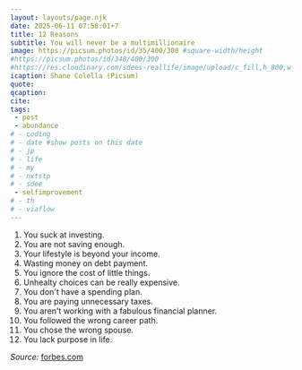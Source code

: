 ```yaml
---
layout: layouts/page.njk
date: 2025-06-11 07:58:01+7
title: 12 Reasons
subtitle: You will never be a multimillionaire
image: https://picsum.photos/id/35/400/300 #square-width/height
#https://picsum.photos/id/348/400/300
#https://res.cloudinary.com/sdees-reallife/image/upload/c_fill,h_800,w_800/v1734859281/IMG_20241203_072915_n1dpaz.jpg
icaption: Shane Colella (Picsum)
quote:
qcaption: 
cite: 
tags: 
 - post
 - abundance
# - coding
# - date #show posts on this date
# - jp
# - life
# - my
# - nxtstp
# - sdee
 - selfimprovement
# - th
# - viaflow
---
```

1. You suck at investing.
2. You are not saving enough.
3. Your lifestyle is beyond your income.
4. Wasting money on debt payment.
5. You ignore the cost of little things.
6. Unhealty choices can be really expensive.
7. You don't have a spending plan.
8. You are paying unnecessary taxes.
9. You aren't working with a fabulous financial planner.
10. You followed the wrong career path.
11. You chose the wrong spouse.
12. You lack purpose in life.

*Source:* [forbes.com](https://www.forbes.com/sites/davidrae/2025/06/09/12-reasons-you-will-never-be-a-multi-millionaire/?utm_source=flipboard&utm_content=topic/money)
